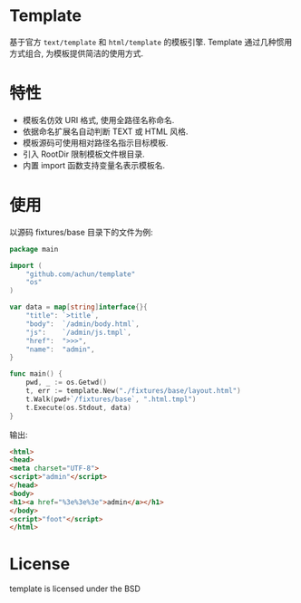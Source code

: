 Template
========

基于官方 `text/template` 和 `html/template` 的模板引擎.
Template 通过几种惯用方式组合, 为模板提供简洁的使用方式.

特性
====

* 模板名仿效 URI 格式, 使用全路径名称命名.
* 依据命名扩展名自动判断 TEXT 或 HTML 风格.
* 模板源码可使用相对路径名指示目标模板.
* 引入 RootDir 限制模板文件根目录.
* 内置 import 函数支持变量名表示模板名.

使用
====

以源码 fixtures/base 目录下的文件为例:

```go
package main

import (
    "github.com/achun/template"
    "os"
)

var data = map[string]interface{}{
    "title": `>title`,
    "body":  `/admin/body.html`,
    "js":    `/admin/js.tmpl`,
    "href":  ">>>",
    "name":  "admin",
}

func main() {
    pwd, _ := os.Getwd()
    t, err := template.New("./fixtures/base/layout.html")
    t.Walk(pwd+`/fixtures/base`, ".html.tmpl")
    t.Execute(os.Stdout, data)
}
```

输出:

```html
<html>
<head>
<meta charset="UTF-8">
<script>"admin"</script>
</head>
<body>
<h1><a href="%3e%3e%3e">admin</a></h1>
</body>
<script>"foot"</script>
</html>
```


License
=======
template is licensed under the BSD